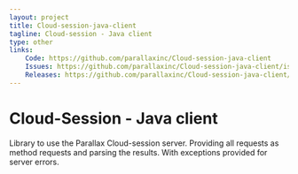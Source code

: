 ```yaml
---
layout: project
title: Cloud-session-java-client
tagline: Cloud-session - Java client
type: other
links:
    Code: https://github.com/parallaxinc/Cloud-session-java-client
    Issues: https://github.com/parallaxinc/Cloud-session-java-client/issues
    Releases: https://github.com/parallaxinc/Cloud-session-java-client/releases
---
```

# Cloud-Session - Java client
Library to use the Parallax Cloud-session server. Providing all requests as method requests and parsing the results. With exceptions provided for server errors.



